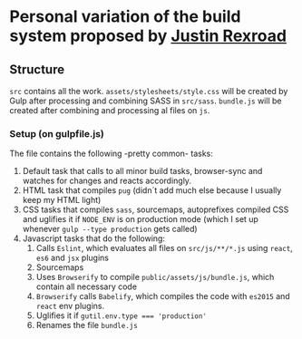 # Personal variation of the build system proposed by [Justin Rexroad](https://scotch.io/tutorials/automate-your-tasks-easily-with-gulp-js)

## Structure

`src` contains all the work. `assets/stylesheets/style.css` will be created by Gulp after processing and combining SASS in `src/sass`. `bundle.js` will be created after combining and processing al files on `js`.

### Setup (on gulpfile.js)

The file contains the following -pretty common- tasks:

1. Default task that calls to all minor build tasks, browser-sync and watches for changes and reacts accordingly.
2. HTML task that compiles `pug` (didn´t add much else because I usually keep my HTML light)
3. CSS tasks that compiles `sass`, sourcemaps, autoprefixes compiled CSS and uglifies it if `NODE_ENV` is on production mode (which I set up whenever `gulp --type production` gets called)
4. Javascript tasks that do the following:
    1. Calls `Eslint`, which evaluates all files on `src/js/**/*.js` using `react`, `es6` and `jsx` plugins
    2. Sourcemaps
    3. Uses `Browserify` to compile `public/assets/js/bundle.js`, which contain all necessary code
    4. `Browserify` calls `Babelify`, which compiles the code with `es2015` and `react` env plugins.
    5. Uglifies it if `gutil.env.type === 'production'`
    6. Renames the file `bundle.js`
